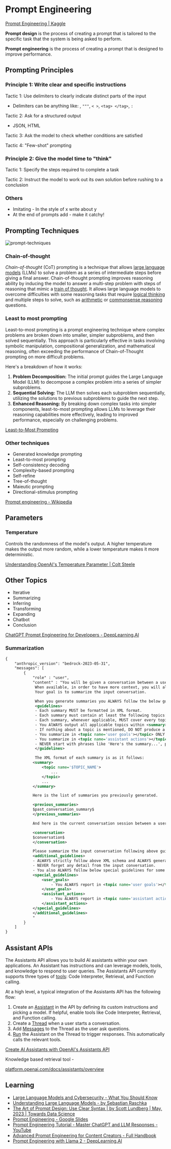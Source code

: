 # Prompt Engineering

[Prompt Engineering \| Kaggle](https://www.kaggle.com/whitepaper-prompt-engineering)

**Prompt design** is the process of creating a prompt that is tailored to the specific task that the system is being asked to perform.

**Prompt engineering** is the process of creating a prompt that is designed to improve performance.

## Prompting Principles

### Principle 1: Write clear and specific instructions

Tactic 1: Use delimiters to clearly indicate distinct parts of the input

- Delimiters can be anything like: , `"""`, `< >`, `<tag> </tag>`, `:`

Tactic 2: Ask for a structured output

- JSON, HTML

Tactic 3: Ask the model to check whether conditions are satisfied

Tactic 4: "Few-shot" prompting

### Principle 2: Give the model time to "think"

Tactic 1: Specify the steps required to complete a task

Tactic 2: Instruct the model to work out its own solution before rushing to a conclusion

### Others

- Imitating - In the style of x write about y
- At the end of prompts add - make it catchy!

## Prompting Techniques

![prompt-techniques](../../media/Screenshot%202024-04-16%20at%207.00.28%20PM.jpg)

### Chain-of-thought

_Chain-of-thought_ (CoT) prompting is a technique that allows [large language models](https://en.wikipedia.org/wiki/Large_language_models "Large language models") (LLMs) to solve a problem as a series of intermediate steps before giving a final answer. Chain-of-thought prompting improves reasoning ability by inducing the model to answer a multi-step problem with steps of reasoning that mimic a [train of thought](https://en.wikipedia.org/wiki/Train_of_thought "Train of thought"). It allows large language models to overcome difficulties with some reasoning tasks that require [logical thinking](https://en.wikipedia.org/wiki/Logical_reasoning "Logical reasoning") and multiple steps to solve, such as [arithmetic](https://en.wikipedia.org/wiki/Arithmetic "Arithmetic") or [commonsense reasoning](https://en.wikipedia.org/wiki/Commonsense_reasoning "Commonsense reasoning") questions.

### Least to most prompting

Least-to-most prompting is a prompt engineering technique where complex problems are broken down into smaller, simpler subproblems, and then solved sequentially. This approach is particularly effective in tasks involving symbolic manipulation, compositional generalization, and mathematical reasoning, often exceeding the performance of Chain-of-Thought prompting on more difficult problems.

Here's a breakdown of how it works:

1. **Problem Decomposition:** The initial prompt guides the Large Language Model (LLM) to decompose a complex problem into a series of simpler subproblems.
2. **Sequential Solving:** The LLM then solves each subproblem sequentially, utilizing the solutions to previous subproblems to guide the next step.
3. **Enhanced Reasoning:** By breaking down complex tasks into simpler components, least-to-most prompting allows LLMs to leverage their reasoning capabilities more effectively, leading to improved performance, especially on challenging problems.

[Least-to-Most Prompting](https://learnprompting.org/docs/intermediate/least_to_most)

### Other techniques

- Generated knowledge prompting
- Least-to-most prompting
- Self-consistency decoding
- Complexity-based prompting
- Self-refine
- Tree-of-thought
- Maieutic prompting
- Directional-stimulus prompting

[Prompt engineering - Wikipedia](https://en.wikipedia.org/wiki/Prompt_engineering)

## Parameters

### Temperature

Controls the randomness of the model's output. A higher temperature makes the output more random, while a lower temperature makes it more deterministic.

[Understanding OpenAI's Temperature Parameter | Colt Steele](https://www.coltsteele.com/tips/understanding-openai-s-temperature-parameter)

## Other Topics

- Iterative
- Summarizing
- Inferring
- Transforming
- Expanding
- Chatbot
- Conclusion

[ChatGPT Prompt Engineering for Developers - DeepLearning.AI](https://www.deeplearning.ai/short-courses/chatgpt-prompt-engineering-for-developers/)

### Summarization

```xml
{
    "anthropic_version": "bedrock-2023-05-31",
    "messages": [
        {
            "role" : "user",
            "content" : "You will be given a conversation between a user and an AI assistant.
             When available, in order to have more context, you will also be give summaries you previously generated.
             Your goal is to summarize the input conversation.

             When you generate summaries you ALWAYS follow the below guidelines:
             <guidelines>
             - Each summary MUST be formatted in XML format.
             - Each summary must contain at least the following topics: 'user goals', 'assistant actions'.
             - Each summary, whenever applicable, MUST cover every topic and be place between <topic name='$TOPIC_NAME'></topic>.
             - You AlWAYS output all applicable topics within <summary></summary>
             - If nothing about a topic is mentioned, DO NOT produce a summary for that topic.
             - You summarize in <topic name='user goals'></topic> ONLY what is related to User, e.g., user goals.
             - You summarize in <topic name='assistant actions'></topic> ONLY what is related to Assistant, e.g., assistant actions.
             - NEVER start with phrases like 'Here's the summary...', provide directly the summary in the format described below.
             </guidelines>

             The XML format of each summary is as it follows:
            <summary>
                <topic name='$TOPIC_NAME'>
                    ...
                </topic>
                ...
            </summary>

            Here is the list of summaries you previously generated.

            <previous_summaries>
            $past_conversation_summary$
            </previous_summaries>

            And here is the current conversation session between a user and an AI assistant:

            <conversation>
            $conversation$
            </conversation>

            Please summarize the input conversation following above guidelines plus below additional guidelines:
            <additional_guidelines>
            - ALWAYS strictly follow above XML schema and ALWAYS generate well-formatted XML.
            - NEVER forget any detail from the input conversation.
            - You also ALWAYS follow below special guidelines for some of the topics.
            <special_guidelines>
                <user_goals>
                    - You ALWAYS report in <topic name='user goals'></topic> all details the user provided in formulating their request.
                </user_goals>
                <assistant_actions>
                    - You ALWAYS report in <topic name='assistant actions'></topic> all details about action taken by the assistant, e.g., parameters used to invoke actions.
                </assistant_actions>
            </special_guidelines>
            </additional_guidelines>
            "
        }
    ]
}
```

## Assistant APIs

The Assistants API allows you to build AI assistants within your own applications. An Assistant has instructions and can leverage models, tools, and knowledge to respond to user queries. The Assistants API currently supports three types of [tools](https://platform.openai.com/docs/assistants/tools): Code Interpreter, Retrieval, and Function calling.

At a high level, a typical integration of the Assistants API has the following flow:

1. Create an [Assistant](https://platform.openai.com/docs/api-reference/assistants/createAssistant) in the API by defining its custom instructions and picking a model. If helpful, enable tools like Code Interpreter, Retrieval, and Function calling.
2. Create a [Thread](https://platform.openai.com/docs/api-reference/threads) when a user starts a conversation.
3. Add [Messages](https://platform.openai.com/docs/api-reference/messages) to the Thread as the user ask questions.
4. [Run](https://platform.openai.com/docs/api-reference/runs) the Assistant on the Thread to trigger responses. This automatically calls the relevant tools.

[Create AI Assistants with OpenAI's Assistants API](https://www.freecodecamp.org/news/create-ai-assistants-with-openais-assistants-api/)

Knowledge based retrieval tool -

[platform.openai.com/docs/assistants/overview](https://platform.openai.com/docs/assistants/overview)

## Learning

- [Large Language Models and Cybersecurity - What You Should Know](https://www.freecodecamp.org/news/large-language-models-and-cybersecurity/)
- [Understanding Large Language Models - by Sebastian Raschka](https://magazine.sebastianraschka.com/p/understanding-large-language-models?utm_source=substack&utm_medium=email)
- [The Art of Prompt Design: Use Clear Syntax | by Scott Lundberg | May, 2023 | Towards Data Science](https://towardsdatascience.com/the-art-of-prompt-design-use-clear-syntax-4fc846c1ebd5)
- [Prompt Engineering - Google Slides](https://docs.google.com/presentation/d/1wNm1uQs5JnmnxR7es2pb4koEELZ9k_CeTdjvTa38cT8/edit?usp=sharing)
- [Prompt Engineering Tutorial - Master ChatGPT and LLM Responses - YouTube](https://www.youtube.com/watch?v=_ZvnD73m40o)
- [Advanced Prompt Engineering for Content Creators - Full Handbook](https://www.freecodecamp.org/news/advanced-prompt-engineering-handbook/)
- [Prompt Engineering with Llama 2 - DeepLearning.AI](https://www.deeplearning.ai/short-courses/prompt-engineering-with-llama-2)
